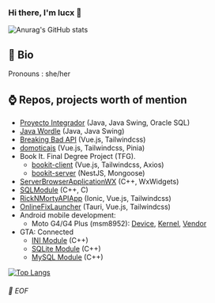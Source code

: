 ### Hi there, I'm lucx 👋

![Anurag's GitHub stats](https://github-readme-stats.vercel.app/api?username=lyuu17&show_icons=true&theme=radical)

## 📝 Bio
Pronouns : she/her

## ⌚ Repos, projects worth of mention
 - [Proyecto Integrador](https://github.com/Lyuu17/java_proyecto_integrador) (Java, Java Swing, Oracle SQL)
 - [Java Wordle](https://github.com/Lyuu17/java_wordle) (Java, Java Swing)
 - [Breaking Bad API](https://github.com/Lyuu17/breakingbad_vueapi) (Vue.js, Tailwindcss)
 - [domoticajs](https://github.com/Lyuu17/domoticajs) (Vue.js, Tailwindcss, Pinia)
 - Book It. Final Degree Project (TFG).
   - [bookit-client](https://github.com/Lyuu17/bookit-client) (Vue.js, Tailwindcss, Axios)
   - [bookit-server](https://github.com/Lyuu17/bookit-server) (NestJS, Mongoose)
 - [ServerBrowserApplicationWX](https://github.com/UniverseEngine/ServerBrowserApplicationWX) (C++, WxWidgets)
 - [SQLModule](https://github.com/UniverseEngine/SQLModule) (C++, C)
 - [RickNMortyAPIApp](https://github.com/Lyuu17/RickNMortyAPIApp) (Ionic, Vue.js, Tailwindcss)
 - [OnlineFixLauncher](https://github.com/Lyuu17/OnlineFixLauncher) (Tauri, Vue.js, Tailwindcss)
 - Android mobile development: 
   - Moto G4/G4 Plus (msm8952): [Device](https://github.com/Lyuu17/android_device_motorola_athene), [Kernel](https://github.com/Lyuu17/android_kernel_motorola_msm8952), [Vendor](https://github.com/Lyuu17/android_vendor_motorola_athene)
 - GTA: Connected
   - [INI Module](https://github.com/Lyuu17/gtac_ini) (C++)
   - [SQLite Module](https://github.com/Lyuu17/gtac_sqlite) (C++)
   - [MySQL Module](https://github.com/Lyuu17/gtac_mysql) (C++)

[![Top Langs](https://github-readme-stats.vercel.app/api/top-langs/?username=lyuu17&layout=compact&hide=smali,roff&exclude_repo=android_kernel_motorola_msm8952,android_kernel_bq_vegetafhd)](https://github.com/anuraghazra/github-readme-stats)

###### 💾 EOF
